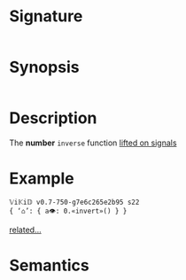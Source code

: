 # Signature
```vikid-signature
```

# Synopsis
```vikid-synopsis
```

# Description
The __number__ `inverse` function [lifted on signals](/refman/concepts/pure_functions)

# Example
```vikid-script
𝕍i𝕂i𝔻 v0.7-750-g7e6c265e2b95 s22
{ ‘⌂’: { a👁: 0.«invert»() } }
```


[related...](https://en.wikipedia.org/wiki/Multiplicative_inverse)

# Semantics